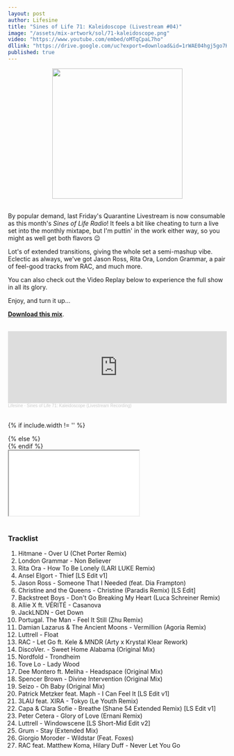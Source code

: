 ```yaml
---
layout: post
author: Lifesine
title: "Sines of Life 71: Kaleidoscope (Livestream #04)"
image: "/assets/mix-artwork/sol/71-kaleidoscope.png"
video: "https://www.youtube.com/embed/oMTqCpaL7ho"
dllink: "https://drive.google.com/uc?export=download&id=1rWAE04hgj5go7HfNKrWkqm93D3FZWnvX"
published: true
---
```


<div style="text-align:center"><img src="{{ page.image }}" width="300px" height="auto" /></div>
<br>

By popular demand, last Friday's Quarantine Livestream is now consumable as this month's _Sines of Life Radio_! It feels a bit like cheating to turn a live set into the monthly mixtape, but I'm puttin' in the work either way, so you might as well get both flavors 😉

Lot's of extended transitions, giving the whole set a semi-mashup vibe. Eclectic as always, we've got Jason Ross, Rita Ora, London Grammar, a pair of feel-good tracks from RAC, and much more.

You can also check out the Video Replay below to experience the full show in all its glory.

Enjoy, and turn it up...

<a href=" {{ page.dllink }} " target="_blank">**Download this mix**</a>.

<br>

<iframe width="100%" height="166" scrolling="no" frameborder="no" allow="autoplay" src="https://w.soundcloud.com/player/?url=https%3A//api.soundcloud.com/tracks/828814840%3Fsecret_token%3Ds-ciRrxduY0TZ&color=%23fccc49&auto_play=false&hide_related=false&show_comments=true&show_user=true&show_reposts=false&show_teaser=true"></iframe><div style="font-size: 10px; color: #cccccc;line-break: anywhere;word-break: normal;overflow: hidden;white-space: nowrap;text-overflow: ellipsis; font-family: Interstate,Lucida Grande,Lucida Sans Unicode,Lucida Sans,Garuda,Verdana,Tahoma,sans-serif;font-weight: 100;"><a href="https://soundcloud.com/lifesine" title="Lifesine" target="_blank" style="color: #cccccc; text-decoration: none;">Lifesine</a> · <a href="https://soundcloud.com/lifesine/sines-of-life-71/s-ciRrxduY0TZ" title="Sines of Life 71: Kaleidoscope (Livestream Recording)" target="_blank" style="color: #cccccc; text-decoration: none;">Sines of Life 71: Kaleidoscope (Livestream Recording)</a></div>

<br>

{% if include.width != '' %}
  <div style="width: {{include.width}}; margin:0 auto;">
{% else %}
  <div>
{% endif %}
  <div class="ytcontainer">
    <iframe class="yt" allowfullscreen src="{{ page.video }}"></iframe>
  </div>
</div>

<br>

### Tracklist

01. Hitmane - Over U (Chet Porter Remix)
02. London Grammar - Non Believer
03. Rita Ora - How To Be Lonely (LARI LUKE Remix)
04. Ansel Elgort - Thief [LS Edit v1]
05. Jason Ross - Someone That I Needed (feat. Dia Frampton)
06. Christine and the Queens - Christine (Paradis Remix) [LS Edit]
07. Backstreet Boys - Don't Go Breaking My Heart (Luca Schreiner Remix)
08. Allie X ft. VÉRITÉ - Casanova
09. JackLNDN - Get Down
10. Portugal. The Man - Feel It Still (Zhu Remix)
11. Damian Lazarus & The Ancient Moons - Vermillion (Agoria Remix)
12. Luttrell - Float
13. RAC - Let Go ft. Kele & MNDR (Arty x Krystal Klear Rework)
14. DiscoVer. - Sweet Home Alabama (Original Mix)
15. Nordfold - Trondheim
16. Tove Lo - Lady Wood
17. Dee Montero ft. Meliha - Headspace (Original Mix)
18. Spencer Brown - Divine Intervention (Original Mix)
19. Seizo - Oh Baby (Original Mix)
20. Patrick Metzker feat. Maph - I Can Feel It [LS Edit v1]
21. 3LAU feat. XIRA - Tokyo (Le Youth Remix)
22. Capa & Clara Sofie - Breathe (Shane 54 Extended Remix) [LS Edit v1]
23. Peter Cetera - Glory of Love (Ernani Remix)
24. Luttrell - Windowscene [LS Short-Mid Edit v2]
25. Grum - Stay (Extended Mix)
26. Giorgio Moroder - Wildstar (Feat. Foxes)
27. RAC feat. Matthew Koma, Hilary Duff - Never Let You Go


<br>
